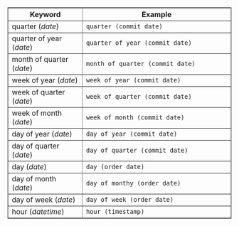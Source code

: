 <table cellpadding="4" cellspacing="0" summary="" class="table" frame="border" border="1" rules="all">
   <colgroup>
      <col style="width:25%" />
      <col style="width:50%" />
   </colgroup>
  <tr>
    <th>Keyword</th>
    <th>Example</th>
  </tr>
  <tr>
    <td>quarter (<i>date</i>)</td>
    <td><code>quarter (commit date)</code></td>
  </tr>
  <tr>
    <td>quarter of year (<i>date</i>)</td>
    <td><code>quarter of year (commit date)</code></td>
  </tr>
  <tr>
    <td>month of quarter (<i>date</i>)</td>
    <td><code>month of quarter (commit date)</code></td>
  </tr>
  <tr>
    <td>week of year (<i>date</i>)</td>
    <td><code>week of year (commit date)</code></td>
  </tr>
  <tr>
    <td>week of quarter (<i>date</i>)</td>
    <td><code>week of quarter (commit date)</code></td>
  </tr>
  <tr>
    <td>week of month (<i>date</i>)</td>
    <td><code>week of month (commit date)</code></td>
  </tr>
  <tr>
    <td>day of year (<i>date</i>)</td>
    <td><code>day of year (commit date)</code></td>
  </tr>
  <tr>
    <td>day of quarter (<i>date</i>)</td>
    <td><code>day of quarter (commit date)</code></td>
  </tr>
  <tr>
    <td>day (<i>date</i>)</td>
    <td><code>day (order date)</code></td>
  </tr>
  <tr>
    <td>day of month (<i>date</i>)</td>
    <td><code>day of monthy (order date)</code></td>
  </tr>
  <tr>
    <td>day of week (<i>date</i>)</td>
    <td><code>day of week (order date)</code></td>
  </tr>
  <tr>
    <td>hour (<i>datetime</i>)</td>
    <td><code>hour (timestamp)</code></td>
  </tr>
</table>
